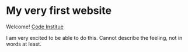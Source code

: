 # My very first website

Welcome! [Code Institue](http://codeinstitute.net)

I am very excited to be able to do this. Cannot describe the feeling, not in words at least. 
